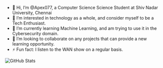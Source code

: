 - 👋 Hi, I’m @Apex077, a Computer Science Science Student at Shiv Nadar University, Chennai
- 👀 I’m interested in technology as a whole, and consider myself to be a Tech Enthusiast.
- 🌱 I’m currently learning Machine Learning, and am trying to use it in the Cybersecurity domain.
- 💞️ I’m looking to collaborate on any projects that can provide a new learning opportunity.
- ⚡ Fun fact: I listen to the WAN show on a regular basis.

![GitHub Stats](https://github-readme-stats.vercel.app/api?username=Apex077&show_icons=true&theme=radical)

<!---
Apex077/Apex077 is a ✨ special ✨ repository because its `README.md` (this file) appears on your GitHub profile.
You can click the Preview link to take a look at your changes.
--->
